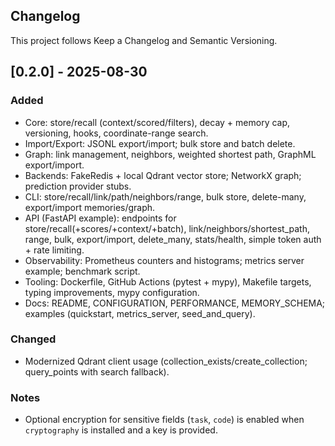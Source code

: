 ## Changelog

This project follows Keep a Changelog and Semantic Versioning.

## [0.2.0] - 2025-08-30
### Added
- Core: store/recall (context/scored/filters), decay + memory cap, versioning, hooks, coordinate-range search.
- Import/Export: JSONL export/import; bulk store and batch delete.
- Graph: link management, neighbors, weighted shortest path, GraphML export/import.
- Backends: FakeRedis + local Qdrant vector store; NetworkX graph; prediction provider stubs.
- CLI: store/recall/link/path/neighbors/range, bulk store, delete-many, export/import memories/graph.
- API (FastAPI example): endpoints for store/recall(+scores/+context/+batch), link/neighbors/shortest_path, range, bulk, export/import, delete_many, stats/health, simple token auth + rate limiting.
- Observability: Prometheus counters and histograms; metrics server example; benchmark script.
- Tooling: Dockerfile, GitHub Actions (pytest + mypy), Makefile targets, typing improvements, mypy configuration.
- Docs: README, CONFIGURATION, PERFORMANCE, MEMORY_SCHEMA; examples (quickstart, metrics_server, seed_and_query).

### Changed
- Modernized Qdrant client usage (collection_exists/create_collection; query_points with search fallback).

### Notes
- Optional encryption for sensitive fields (`task`, `code`) is enabled when `cryptography` is installed and a key is provided.
